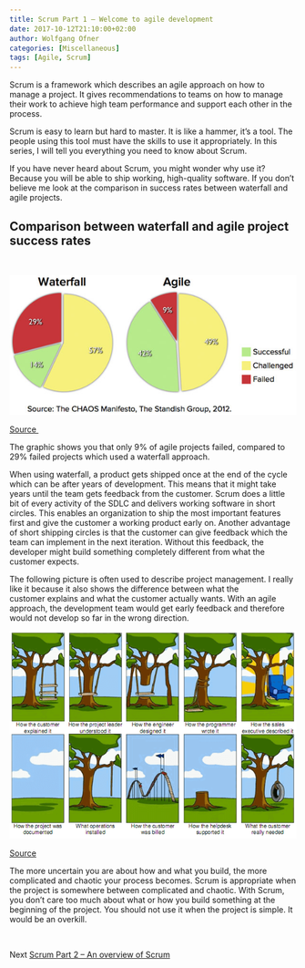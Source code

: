 ```yaml
---
title: Scrum Part 1 – Welcome to agile development
date: 2017-10-12T21:10:00+02:00
author: Wolfgang Ofner
categories: [Miscellaneous]
tags: [Agile, Scrum]
---
```

Scrum is a framework which describes an agile approach on how to manage a project. It gives recommendations to teams on how to manage their work to achieve high team performance and support each other in the process.

Scrum is easy to learn but hard to master. It is like a hammer, it’s a tool. The people using this tool must have the skills to use it appropriately. In this series, I will tell you everything you need to know about Scrum.

If you have never heard about Scrum, you might wonder why use it? Because you will be able to ship working, high-quality software. If you don’t believe me look at the comparison in success rates between waterfall and agile projects.

## Comparison between waterfall and agile project success rates

&nbsp;

<div class="col-12 col-sm-10 aligncenter">
  <a href="/assets/img/posts/2017/10/Agile-Waterfall-Success-Failure-Rates.jpg"><img loading="lazy" src="/assets/img/posts/2017/10/Agile-Waterfall-Success-Failure-Rates.jpg" alt="Agile (Scrum) - Waterfall Success Failure Rates" /></a>
  
  <p>
    <a href="https://www.mountaingoatsoftware.com/blog/agile-succeeds-three-times-more-often-than-waterfall" target="_blank" rel="noopener">Source </a>
  </p>
</div>

The graphic shows you that only 9% of agile projects failed, compared to 29% failed projects which used a waterfall approach.

When using waterfall, a product gets shipped once at the end of the cycle which can be after years of development. This means that it might take years until the team gets feedback from the customer. Scrum does a little bit of every activity of the SDLC and delivers working software in short circles. This enables an organization to ship the most important features first and give the customer a working product early on. Another advantage of short shipping circles is that the customer can give feedback which the team can implement in the next iteration. Without this feedback, the developer might build something completely different from what the customer expects.

The following picture is often used to describe project management. I really like it because it also shows the difference between what the customer explains and what the customer actually wants. With an agile approach, the development team would get early feedback and therefore would not develop so far in the wrong direction.

<div class="col-12 col-sm-10 aligncenter">
  <a href="/assets/img/posts/2017/10/tree-swing-project-management.png"><img loading="lazy" src="/assets/img/posts/2017/10/tree-swing-project-management.png" alt="tree swing project management used for explaining Scrum" /></a>
  
  <p>
    <a href="https://www.tamingdata.com/2010/07/08/the-project-management-tree-swing-cartoon-past-and-present/" target="_blank" rel="noopener">Source</a>
  </p>
</div>

The more uncertain you are about how and what you build, the more complicated and chaotic your process becomes. Scrum is appropriate when the project is somewhere between complicated and chaotic. With Scrum, you don’t care too much about what or how you build something at the beginning of the project. You should not use it when the project is simple. It would be an overkill.

&nbsp;

Next <a href="/scrum-part-2-overview-scrum/" target="_blank" rel="noopener">Scrum Part 2 &#8211; An overview of Scrum</a>